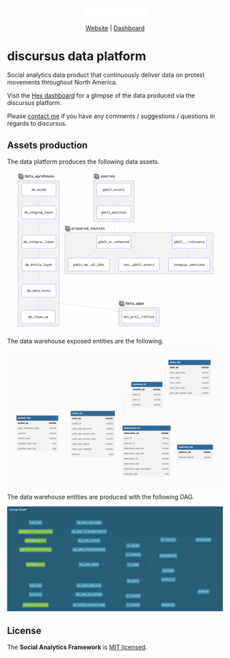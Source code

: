 <p align="center">
  <a href="https://www.discursus.io/">
    <img src="resources/images/discursus_logo_white.png" width="150px" alt="discursus.io" />
  </a>
</p>
<p align="center">
    <a href="https://www.discursus.io/">Website</a> |
    <a href="https://app.hex.tech/bca77dcf-0dcc-4d33-8a23-c4c73f6b11c3/app/d6824152-38b4-4f39-8f5e-c3a963cc48c8/latest">Dashboard</a>
</p>

# discursus data platform

Social analytics data product that continuously deliver data on protest movements throughout North America.

Visit the [Hex dashboard](https://app.hex.tech/bca77dcf-0dcc-4d33-8a23-c4c73f6b11c3/app/d6824152-38b4-4f39-8f5e-c3a963cc48c8/latest) for a glimpse of the data produced via the discursus platform.

Please [contact me](mailto:odupuis@lantrns.co) if you have any comments / suggestions / questions in regards to discursus.

## Assets production
The data platform produces the following data assets.

<img src="resources/images/asset_lineage_graph.png" width="650px" alt="Asset lineage graph" />

The data warehouse exposed entities are the following.

<img src="resources/images/dw_erd.png" width="800px" alt="Data Warehouse ERD" />

The data warehouse entities are produced with the following DAG.

<img src="resources/images/dw_dag.png" width="800px" alt="Data Warehouse DAG" />

## License

The __Social Analytics Framework__ is [MIT licensed](./LICENSE.md).
